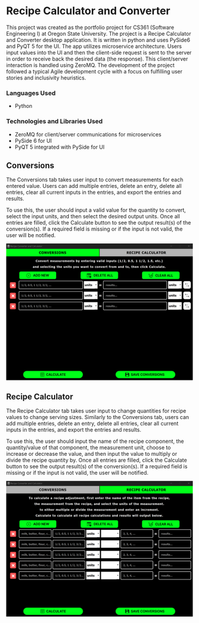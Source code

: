 # Recipe Calculator and Converter
This project was created as the portfolio project for CS361 (Software Engineering I) at Oregon State University. 
The project is a Recipe Calculator and Converter desktop application. It is written in python and uses PySide6 and PyQT 5 for the UI. The app utilizes microservice architecture. Users input values into the UI and then the client-side request is sent to the server in order to receive back the desired data (the response). This client/server interaction is handled using ZeroMQ. The development of the project followed a typical Agile development cycle with a focus on fulfilling user stories and inclusivity heuristics.

### Languages Used
<ul>
    <li>Python</li>
</ul>

### Technologies and Libraries Used
<ul>
    <li>ZeroMQ for client/server communications for microservices</li>
    <li>PySide 6 for UI</li>
    <li>PyQT 5 integrated with PySide for UI</li>
</ul>

## Conversions
The Conversions tab takes user input to convert measurements for each entered value. Users can add multiple entries, delete an entry, delete all entries, clear all current inputs in the entries, and export the entries and results.

To use this, the user should input a valid value for the quantity to convert, select the input units, and then select the desired output units. Once all entries are filled, click the Calculate button to see the output result(s) of the conversion(s). If a required field is missing or if the input is not valid, the user will be notified. 

<img src="./images/conversions.png" alt="Conversions screen" width="800px" />

## Recipe Calculator
The Recipe Calculator tab takes user input to change quantities for recipe values to change serving sizes. Similarly to the Conversions tab, users can add multiple entries, delete an entry, delete all entries, clear all current inputs in the entries, and export the entries and results.

To use this, the user should input the name of the recipe component, the quantity/value of that component, the measurement unit, choose to increase or decrease the value, and then input the value to multiply or divide the recipe quantity by. Once all entries are filled, click the Calculate button to see the output result(s) of the conversion(s). If a required field is missing or if the input is not valid, the user will be notified.

<img src="./images/calculator.png" alt="Recipe Calculator screen" width="800px" />
